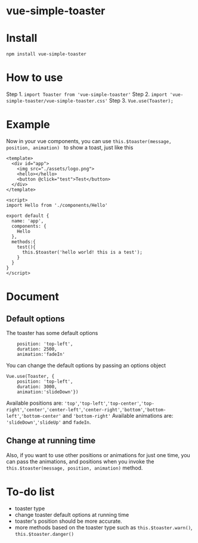 # vue-simple-toaster
# Install
`npm install vue-simple-toaster`
# How to use
Step 1. `import Toaster from 'vue-simple-toaster'`
Step 2. `import 'vue-simple-toaster/vue-simple-toaster.css'`
Step 3. `Vue.use(Toaster);`
# Example
Now in your vue components, you can use `this.$toaster(message, position, animation) ` to show a toast, just like this
```
<template>
  <div id="app">
    <img src="./assets/logo.png">
    <hello></hello>
    <button @click="test">Test</button>
  </div>
</template>

<script>
import Hello from './components/Hello'

export default {
  name: 'app',
  components: {
    Hello
  },
  methods:{
    test(){
      this.$toaster('hello world! this is a test');
    }
  }
}
</script>
```
# Document
## Default options
The toaster has some default options
```
    position: 'top-left',
    duration: 2500,
    animation:'fadeIn'
```
You can change the default options by passing an options object
```
Vue.use(Toaster, {
    position: 'top-left',
    duration: 3000,
    animation:'slideDown'})
```   
Available positions are: `'top'`,`'top-left'`,`'top-center'`,`'top-right'`,`'center'`,`'center-left'`,`'center-right'`,`'bottom'`,`'bottom-left'`,`'bottom-center'` and `'bottom-right'`
Available animations are: `'slideDown'`,`'slideUp'` and `fadeIn`.
## Change at running time
Also, if you want to use other positions or animations for just one time, you can pass the animations, and positions when you invoke the `this.$toaster(message, position, animation)` method. 
# To-do list
- toaster type
- change toaster default options at running time
- toaster's position should be more accurate.
- more methods based on the toaster type such as `this.$toaster.warn()`, `this.$toaster.danger()`
